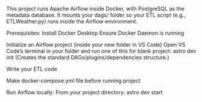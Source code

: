 This project runs Apache Airflow inside Docker, with PostgreSQL as the metadata database. It mounts your dags/ folder so your ETL script (e.g., ETLWeather.py) runs inside the Airflow environment.

Prerequisites:
  Install Docker Desktop 
  Ensure Docker Daemon is running

Initialize an Airflow project (inside your new folder in VS Code)
  Open VS Code’s terminal in your folder and run one of this for blank project: astro dev init
  (Creates the standard DAGs/plugins/dependencies structure.) 

Write your ETL code

Make docker-compose.yml file before running project

Run Airflow locally:
  From your project directory: astro dev start
